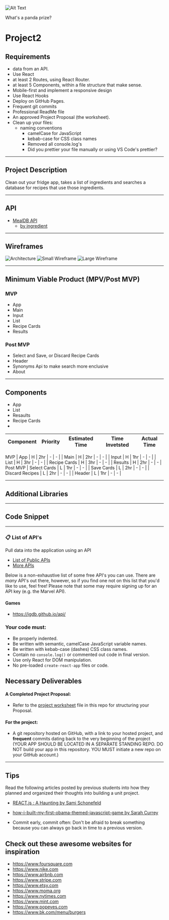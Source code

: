 ![Alt Text](https://i.redd.it/qh15btd7id021.gif)

What's a panda prize?

# Project2

## Requirements

- data from an API.
- Use React
- at least 2 Routes, using React Router.
- at least 5 Components, within a file structure that make sense.
- Mobile-first and implement a responsive design
- Use React Hooks
- Deploy on GitHub Pages.
- Frequent git commits
- Professional ReadMe file
- An approved Project Proposal (the worksheet).
- Clean up your files: 
    - naming conventions
        - camelCase for JavaScript
        - kebab-case for CSS class names
        - Removed all console.log's
        - Did you prettier your file manually or using VS Code's prettier?

***
## Project Description

  Clean out your fridge app, takes a list of ingredients and searches a database for recipes that use those ingredients.

<!-- ### Project Ideas

- Word game - trivia hybrid, anagram song lyrics, 
- Work search
- Clean out your fridge app - 
- Bored App - App to suggest things to do when you are bored -->


***
## API

<!-- - [dictionary api](https://dictionaryapi.dev/) 
    - 
- [Bored API](https://www.boredapi.com/)
    - [random activity](https://www.boredapi.com/api/activity/)
- [Trivia Questions API – jService](https://jservice.io/)
    - [random](https://jservice.io//api/random) -->

- [MealDB API](https://www.themealdb.com/api.php)
    - [by ingredient](https://www.themealdb.com/api/json/v1/1/list.php?i=list)



***
## Wireframes


![Architecture](Wireframes\architecture.png "Architecture")
![Small Wireframe](Wireframes\sm-wireframe.png "Small Wireframe")
![Large Wireframe](Wireframes\lg-wireframe.png "Architecture")


***
## Minimum Viable Product (MPV/Post MVP)

### MVP

- App
- Main
- Input
- List
- Recipe Cards
- Results

### Post MVP

- Select and Save, or Discard Recipe Cards
- Header
- Synonyms Api to make search more enclusive
- About

***
## Components

- App
- List
- Resaults
- Recipe Cards
- 




| Component     	| Priority 	| Estimated Time 	| Time Invetsted 	| Actual Time |
| --------------- |:---------:|:-----------------:|:-----------------:|:-----------:|
MVP
| App             |    H      |        2hr        |          -        |       -     |
| Main            |    H      |        2hr        |          -        |      -      |
| Input           |    H      |        1hr        |         -         |      -      |
| List            |    H      |        3hr        |        -          |      -      |
| Recipe Cards    |    H      |        3hr        |        -          |      -      |
| Results         |    H      |        2hr        |        -          |      -      |
Post MVP
| Select Cards    |    L      |        1hr        |        -          |      -      |
| Save Cards      |    L      |        2hr        |        -          |      -      |
| Discard Recipes |    L      |        2hr        |        -          |      -      |
| Header          |    L      |        1hr        |        -          |      -      |


***

## Additional Libraries




***

## Code Snippet




***

### 📋 List of API's

 Pull data into the application using an API  
  - [List of Public APIs](https://github.com/toddmotto/public-apis)  
  - [More APIs](https://github.com/abhishekbanthia/Public-APIs)  

Below is a non-exhaustive list of some free API's you can use. There are _many_ API's out there, however, so if you find one not on this list that you'd like to use, feel free! Please note that some may require signing up for an API key (e.g. the Marvel API).  

#### Games

* https://igdb.github.io/api/

### Your code must:

- Be properly indented.  
- Be written with semantic, camelCase JavaScript variable names.  
- Be written with kebab-case (dashes) CSS class names.  
- Contain no `console.log()` or commented out code in final version.  
- Use only React for DOM manipulation.  
- No pre-loaded `create-react-app` files or code.

## Necessary Deliverables


#### A Completed Project Proposal:
- Refer to the [project worksheet](/project-worksheet.md) file in this repo for structuring your Proposal.

#### For the project:
- A git repository hosted on GitHub, with a link to your hosted project, and **frequent** commits dating back to the very beginning of the project (YOUR APP SHOULD BE LOCATED IN A SEPARATE STANDING REPO. DO NOT build your app in this repository. YOU MUST initiate a new repo on your GitHub account.) 

<hr>

## Tips

Read the following articles posted by previous students into how they planned and organized their thoughts into building a unit project.
- [REACT.js : A Haunting by Sami Schonefeld
](https://medium.com/@samischonefeld/react-js-a-haunting-cd2aaf15541f)
- [how-i-built-my-first-obama-themed-javascript-game by Sarah Currey
](https://medium.com/@sarah.currey/how-i-built-my-first-obama-themed-javascript-game-b06f7c62af4c)

- Commit early, commit often:   Don't be afraid to break something because you can always go back in time to a previous version.


## Check out these awesome websites for inspiration
- https://www.foursquare.com
- https://www.nike.com
- https://www.airbnb.com
- https://www.stripe.com
- https://www.etsy.com
- https://www.moma.org
- https://www.nytimes.com
- https://www.mint.com
- https://www.popeyes.com
- https://www.bk.com/menu/burgers

